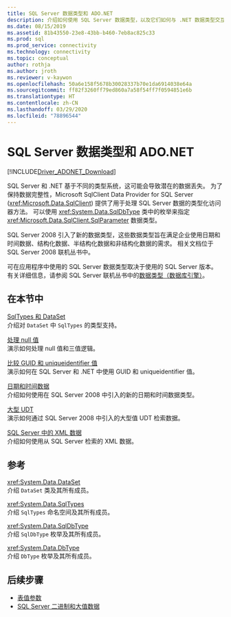 ```yaml
---
title: SQL Server 数据类型和 ADO.NET
description: 介绍如何使用 SQL Server 数据类型，以及它们如何与 .NET 数据类型交互。
ms.date: 08/15/2019
ms.assetid: 81b43550-23e8-43bb-b460-7eb8ac825c33
ms.prod: sql
ms.prod_service: connectivity
ms.technology: connectivity
ms.topic: conceptual
author: rothja
ms.author: jroth
ms.reviewer: v-kaywon
ms.openlocfilehash: 50a6e158f5678b30028337b70e1da6914038e64a
ms.sourcegitcommit: ff82f3260ff79ed860a7a58f54ff7f0594851e6b
ms.translationtype: HT
ms.contentlocale: zh-CN
ms.lasthandoff: 03/29/2020
ms.locfileid: "78896544"
---
```

# <a name="sql-server-data-types-and-adonet"></a>SQL Server 数据类型和 ADO.NET

[!INCLUDE[Driver_ADONET_Download](../../../includes/driver_adonet_download.md)]

SQL Server 和 .NET 基于不同的类型系统，这可能会导致潜在的数据丢失。 为了保持数据完整性，Microsoft SqlClient Data Provider for SQL Server (<xref:Microsoft.Data.SqlClient>) 提供了用于处理 SQL Server 数据的类型化访问器方法。 可以使用 <xref:System.Data.SqlDbType> 类中的枚举来指定 <xref:Microsoft.Data.SqlClient.SqlParameter> 数据类型。  
  
SQL Server 2008 引入了新的数据类型，这些数据类型旨在满足企业使用日期和时间数据、结构化数据、半结构化数据和非结构化数据的需求。 相关文档位于 SQL Server 2008 联机丛书中。  
  
可在应用程序中使用的 SQL Server 数据类型取决于使用的 SQL Server 版本。 有关详细信息，请参阅 SQL Server 联机丛书中的[数据类型（数据库引擎）](https://go.microsoft.com/fwlink/?LinkID=107468)。
  
## <a name="in-this-section"></a>在本节中  
[SqlTypes 和 DataSet](sqltypes-dataset.md)  
介绍对 `DataSet` 中 `SqlTypes` 的类型支持。  
  
[处理 null 值](handle-null-values.md)  
演示如何处理 null 值和三值逻辑。  
  
[比较 GUID 和 uniqueidentifier 值](compare-guid-uniqueidentifier-values.md)  
演示如何在 SQL Server 和 .NET 中使用 GUID 和 uniqueidentifier 值。  
  
[日期和时间数据](date-time-data.md)  
介绍如何使用在 SQL Server 2008 中引入的新的日期和时间数据类型。  
  
[大型 UDT](large-udts.md)  
演示如何通过 SQL Server 2008 中引入的大型值 UDT 检索数据。  
  
[SQL Server 中的 XML 数据](xml-data-sql-server.md)  
介绍如何使用从 SQL Server 检索的 XML 数据。  
  
## <a name="reference"></a>参考  
<xref:System.Data.DataSet>  
介绍 `DataSet` 类及其所有成员。  
  
<xref:System.Data.SqlTypes>  
介绍 `SqlTypes` 命名空间及其所有成员。  
  
<xref:System.Data.SqlDbType>  
介绍 `SqlDbType` 枚举及其所有成员。  
  
<xref:System.Data.DbType>  
介绍 `DbType` 枚举及其所有成员。  
  
## <a name="next-steps"></a>后续步骤
- [表值参数](table-valued-parameters.md)
- [SQL Server 二进制和大值数据](sql-server-binary-large-value-data.md)
